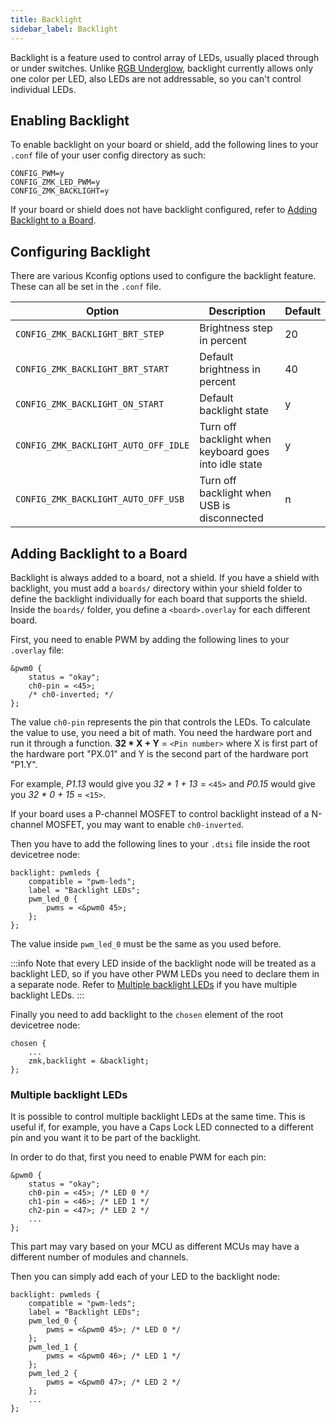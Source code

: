 ```yaml
---
title: Backlight
sidebar_label: Backlight
---
```


Backlight is a feature used to control array of LEDs, usually placed through or under switches. Unlike [RGB Underglow](underglow.md), backlight currently allows only one color per LED, also LEDs are not addressable, so you can't control individual LEDs.

## Enabling Backlight

To enable backlight on your board or shield, add the following lines to your `.conf` file of your user config directory as such:

```
CONFIG_PWM=y
CONFIG_ZMK_LED_PWM=y
CONFIG_ZMK_BACKLIGHT=y
```

If your board or shield does not have backlight configured, refer to [Adding Backlight to a Board](#adding-backlight-to-a-board).

## Configuring Backlight

There are various Kconfig options used to configure the backlight feature. These can all be set in the `.conf` file.

| Option                               | Description                                           | Default |
| ------------------------------------ | ----------------------------------------------------- | ------- |
| `CONFIG_ZMK_BACKLIGHT_BRT_STEP`      | Brightness step in percent                            | 20      |
| `CONFIG_ZMK_BACKLIGHT_BRT_START`     | Default brightness in percent                         | 40      |
| `CONFIG_ZMK_BACKLIGHT_ON_START`      | Default backlight state                               | y       |
| `CONFIG_ZMK_BACKLIGHT_AUTO_OFF_IDLE` | Turn off backlight when keyboard goes into idle state | y       |
| `CONFIG_ZMK_BACKLIGHT_AUTO_OFF_USB`  | Turn off backlight when USB is disconnected           | n       |

## Adding Backlight to a Board

Backlight is always added to a board, not a shield.
If you have a shield with backlight, you must add a `boards/` directory within your shield folder to define the backlight individually for each board that supports the shield.
Inside the `boards/` folder, you define a `<board>.overlay` for each different board.

First, you need to enable PWM by adding the following lines to your `.overlay` file:

```
&pwm0 {
	status = "okay";
	ch0-pin = <45>;
	/* ch0-inverted; */
};
```

The value `ch0-pin` represents the pin that controls the LEDs. To calculate the value to use, you need a bit of math. You need the hardware port and run it through a function.
**32 \* X + Y** = `<Pin number>` where X is first part of the hardware port "PX.01" and Y is the second part of the hardware port "P1.Y".

For example, _P1.13_ would give you _32 \* 1 + 13_ = `<45>` and _P0.15_ would give you _32 \* 0 + 15_ = `<15>`.

If your board uses a P-channel MOSFET to control backlight instead of a N-channel MOSFET, you may want to enable `ch0-inverted`.

Then you have to add the following lines to your `.dtsi` file inside the root devicetree node:

```
backlight: pwmleds {
    compatible = "pwm-leds";
    label = "Backlight LEDs";
    pwm_led_0 {
        pwms = <&pwm0 45>;
    };
};
```

The value inside `pwm_led_0` must be the same as you used before.

:::info
Note that every LED inside of the backlight node will be treated as a backlight LED, so if you have other PWM LEDs you need to declare them in a separate node. Refer to [Multiple backlight LEDs](#multiple-backlight-leds) if you have multiple backlight LEDs.
:::

Finally you need to add backlight to the `chosen` element of the root devicetree node:

```
chosen {
    ...
    zmk,backlight = &backlight;
};
```

### Multiple backlight LEDs

It is possible to control multiple backlight LEDs at the same time. This is useful if, for example, you have a Caps Lock LED connected to a different pin and you want it to be part of the backlight.

In order to do that, first you need to enable PWM for each pin:

```
&pwm0 {
	status = "okay";
	ch0-pin = <45>; /* LED 0 */
	ch1-pin = <46>; /* LED 1 */
	ch2-pin = <47>; /* LED 2 */
    ...
};
```

This part may vary based on your MCU as different MCUs may have a different number of modules and channels.

Then you can simply add each of your LED to the backlight node:

```
backlight: pwmleds {
    compatible = "pwm-leds";
    label = "Backlight LEDs";
    pwm_led_0 {
        pwms = <&pwm0 45>; /* LED 0 */
    };
    pwm_led_1 {
        pwms = <&pwm0 46>; /* LED 1 */
    };
    pwm_led_2 {
        pwms = <&pwm0 47>; /* LED 2 */
    };
    ...
};
```
